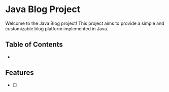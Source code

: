 # Java Blog Project

Welcome to the Java Blog project! This project aims to provide a simple and customizable blog platform implemented in Java.

## Table of Contents

- 

## Features

- [ ] 



